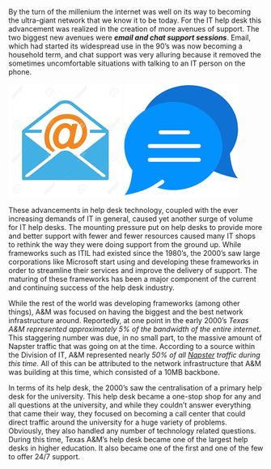 By the turn of the millenium the internet was well on its way to becoming the ultra-giant network that we know it to be today. For the IT help desk this advancement was realized in the creation of more avenues of support. The two biggest new avenues were ***email and chat support sessions***. Email, which had started its widespread use in the 90’s was now becoming a household term, and chat support was very alluring because it removed the sometimes uncomfortable situations with talking to an IT person on the phone. 

![](email.jpg)
![](chat.png)


These advancements in help desk technology, coupled with the ever increasing demands of IT in general, caused yet another surge of volume for IT help desks. The mounting pressure put on help desks to provide more and better support with fewer and fewer resources caused many IT shops to rethink the way they were doing support from the ground up. While frameworks such as ITIL had existed since the 1980’s, the 2000’s saw large corporations like Microsoft start using and developing these frameworks in order to streamline their services and improve the delivery of support. The maturing of these frameworks has been a major component of the current and continuing success of the help desk industry.


While the rest of the world was developing frameworks (among other things), A&M was focused on having the biggest and the best network infrastructure around. Reportedly, at one point in the early 2000’s *Texas A&M represented approximately 5% of the bandwidth of the entire internet.* This staggering number was due, in no small part, to the massive amount of Napster traffic that was going on at the time. According to a source within the Division of IT, A&M represented nearly *50% of all [Napster](https://en.wikipedia.org/wiki/Napster) traffic during this time.* All of this can be attributed to the network infrastructure that A&M was building at this time, which consisted of a 10MB backbone. 

In terms of its help desk, the 2000’s saw the centralisation of a primary help desk for the university. This help desk became a one-stop shop for any and all questions at the university, and while they couldn’t answer everything that came their way, they focused on becoming a call center that could direct traffic around the university for a huge variety of problems. Obviously, they also handled any number of technology related questions. During this time, Texas A&M’s help desk became one of the largest help desks in higher education. It also became one of the first and one of the few to offer 24/7 support.

